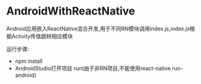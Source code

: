 # AndroidWithReactNative

 Android应用嵌入ReactNative混合开发,用于不同RN模块调用index.js,index.js根据Activity传值跳转相应模块
 
 运行步骤:
 * npm install
 * AndroidStudio打开项目 run(由于非RN项目,不能使用react-native run-android)
 
